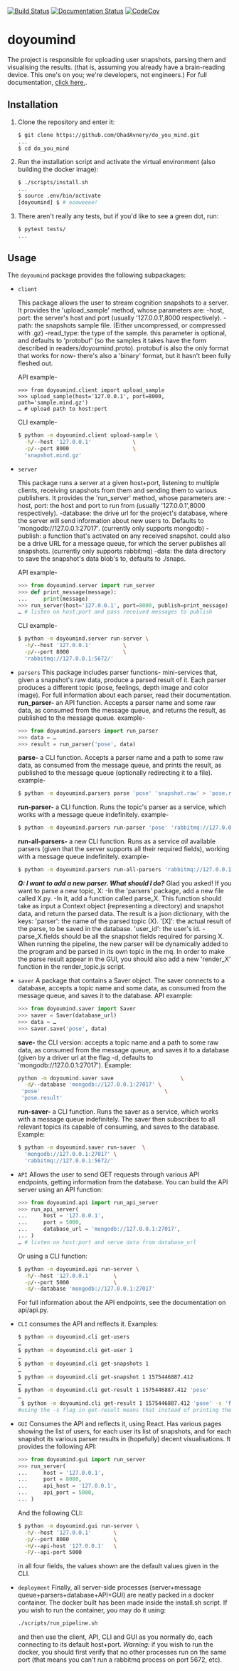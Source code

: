 [![Build Status](https://travis-ci.com/OhadAvnery/do_you_mind.svg?branch=master)](https://travis-ci.com/OhadAvnery/do_you_mind)
[![Documentation Status](https://readthedocs.org/projects/do-you-mind/badge/?version=latest)](https://do-you-mind.readthedocs.io/en/latest/?badge=latest)
[![CodeCov](https://i.imgur.com/l7YTBgz.png)](https://www.youtube.com/watch?v=dQw4w9WgXcQ)


# doyoumind

The project is responsible for uploading user snapshots, parsing them and visualising the results.
(that is, assuming you already have a brain-reading device. This one's on you; we're developers, not engineers.) 
For full documentation, [click here.](https://do-you-mind.readthedocs.io/en/latest).

## Installation

1. Clone the repository and enter it:

    ```sh
    $ git clone https://github.com/OhadAvnery/do_you_mind.git
    ...
    $ cd do_you_mind
    ```

2. Run the installation script and activate the virtual environment (also building the docker image):

    ```sh
    $ ./scripts/install.sh
    ...
    $ source .env/bin/activate
    [doyoumind] $ # oooweeee!
    ```

3. There aren't really any tests, but if you'd like to see a green dot, run:

    ```sh
    $ pytest tests/
    ...
    ```

## Usage

The `doyoumind` package provides the following subpackages:

- `client`

    This package allows the user to stream cognition snapshots to a server.
    It provides the 'upload_sample' method, whose parameters are:
    -host, port: the server's host and port (usually '127.0.0.1',8000 respectively).
    -path: the snapshots sample file. (Either uncompressed, or compressed with .gz)
    -read_type: the type of the sample.
    this parameter is optional, and defaults to 'protobuf' (so the samples it takes have the form described in readers/doyoumind.proto). 
    protobuf is also the only format that works for now- there's also a 'binary' format, but it hasn't been fully fleshed out.

    API example-
    ```pycon
    >>> from doyoumind.client import upload_sample
    >>> upload_sample(host='127.0.0.1', port=8000, path='sample.mind.gz')
    … # upload path to host:port
    ```
    CLI example-
    ```sh
    $ python -m doyoumind.client upload-sample \
      -h/--host '127.0.0.1'             \
      -p/--port 8000                    \
      'snapshot.mind.gz'
    ```


- `server`

    This package runs a server at a given host+port, listening to multiple clients, receiving snapshots from them and sending them to various publishers.
    It provides the 'run_server' method, whose parameters are:
    -host, port: the host and port to run from (usually '127.0.0.1',8000 respectively).
    -database: the drive url for the project's database, where the server will send information about new users to. Defaults to 'mongodb://127.0.0.1:27017'. (currently only supports mongodb)
    -publish: a function that's activated on any received snapshot.
    could also be a drive URL for a message queue, for which the server publishes all snapshots.
    (currently only supports rabbitmq)
    -data: the data directory to save the snapshot's data blob's to, defaults to ./snaps.

    API example-
    ```python
    >>> from doyoumind.server import run_server
    >>> def print_message(message):
    ...     print(message)
    >>> run_server(host='127.0.0.1', port=8000, publish=print_message)
    … # listen on host:port and pass received messages to publish
    ```
    CLI example-
    ```sh
    $ python -m doyoumind.server run-server \
      -h/--host '127.0.0.1'          \
      -p/--port 8000                 \
      'rabbitmq://127.0.0.1:5672/'
    ```
- `parsers`
    This package includes parser functions- mini-services that, given a snapshot's raw data, produce a parsed result of it. Each parser produces a different topic (pose, feelings, depth image and color image). For full information about each parser, read their documentation.
    **run_parser-** an API function. Accepts a parser name and some raw data, as consumed from the message queue, and returns the result, as published to the message queue. 
    example-
    ```python
    >>> from doyoumind.parsers import run_parser
    >>> data = … 
    >>> result = run_parser('pose', data)
    ```
    **parse-** a CLI function. Accepts a parser name and a path to some raw data, as consumed from the message queue, and prints the result, as published to the message queue (optionally redirecting it to a file).
    example-
    ```sh
    $ python -m doyoumind.parsers parse 'pose' 'snapshot.raw' > 'pose.result'
    ```
    **run-parser-** a CLI function. Runs the topic's parser as a service, which works with a message queue indefinitely.
    example-
    ```sh
    $ python -m doyoumind.parsers run-parser 'pose' 'rabbitmq://127.0.0.1:5672/'
    ```
    **run-all-parsers-** a new CLI function. Runs as a service *all* available parsers (given that the server supports all their required fields), working with a message queue indefinitely.
    example-
    ```sh
    $ python -m doyoumind.parsers run-all-parsers 'rabbitmq://127.0.0.1:5672/'
    ```
    _**Q: I want to add a new parser. What should I do?**_
    Glad you asked!
    If you want to parse a new topic, X:
    -In the 'parsers' package, add a new file called X.py.
    -In it, add a function called parse_X. This function should take as input a Context object (representing a directory) and snapshot data, and return the parsed data. 
    The result is a json dictionary, with the keys:
    'parser': the name of the parsed topic (X).
    '[X]': the actual result of the parse, to be saved in the database.
    'user_id': the user's id.
    -parse_X.fields should be all the snapshot fields required for parsing X.
    When running the pipeline, the new parser will be dynamically added to the program and be parsed in its own topic in the mq.
    In order to make the parse result appear in the GUI, you should also add a new 'render_X' function in the render_topic.js script.

- `saver`
    A package that contains a Saver object.
    The saver connects to a database, accepts a topic name and some data, as consumed from the message queue, and saves it to the database.
    API example:
    ```python
    >>> from doyoumind.saver import Saver
    >>> saver = Saver(database_url)
    >>> data = …
    >>> saver.save('pose', data)
    ```
    **save-** the CLI version: accepts a topic name and a path to some raw data, as consumed from the message queue, and saves it to a database (given by a driver url at the flag -d, defaults to 'mongodb://127.0.0.1:27017').
    Example:
    ```sh
    python -m doyoumind.saver save                     \
      -d/--database 'mongodb://127.0.0.1:27017' \
     'pose'                                       \
     'pose.result' 
    ```
    **run-saver-** a CLI function. Runs the saver as a service, which works with a message queue indefinitely. The saver then subscribes to all relevant topics its capable of consuming, and saves to the database.
    Example:
    ```sh
    $ python -m doyoumind.saver run-saver  \
      'mongodb://127.0.0.1:27017' \
      'rabbitmq://127.0.0.1:5672/'
    ```

- `API`
    Allows the user to send GET requests through various API endpoints, getting information from the database.
    You can build the API server using an API function:
    ```python
    >>> from doyoumind.api import run_api_server
    >>> run_api_server(
    ...     host = '127.0.0.1',
    ...     port = 5000,
    ...     database_url = 'mongodb://127.0.0.1:27017',
    ... )
    … # listen on host:port and serve data from database_url
    ```
    Or using a CLI function:
    ```sh
    $ python -m doyoumind.api run-server \
      -h/--host '127.0.0.1'       \
      -p/--port 5000              \
      -d/--database 'mongodb://127.0.0.1:27017'
     ```
     For full information about the API endpoints, see the documentation on api/api.py.
- `CLI`
    consumes the API and reflects it. 
    Examples:
    ```sh
    $ python -m doyoumind.cli get-users
    …
    $ python -m doyoumind.cli get-user 1
    …
    $ python -m doyoumind.cli get-snapshots 1
    …
    $ python -m doyoumind.cli get-snapshot 1 1575446887.412
    …
    $ python -m doyoumind.cli get-result 1 1575446887.412 'pose'
    …
     $ python -m doyoumind.cli get-result 1 1575446887.412 'pose' -s 'foo.json'
    #using the -s flag in get-result means that instead of printing the result, it saves the data to the given file path
    ```
    
- `GUI`
    Consumes the API and reflects it, using React.
    Has various pages showing the list of users, for each user its list of snapshots, and for each snapshot its various parser results in  (hopefully) decent visualisations.
    It provides the following API:
    ```python
    >>> from doyoumind.gui import run_server
    >>> run_server(
    ...     host = '127.0.0.1',
    ...     port = 8080,
    ...     api_host = '127.0.0.1',
    ...     api_port = 5000,
    ... )
    ```
    And the following CLI:
    ```sh
    $ python -m doyoumind.gui run-server \
      -h/--host '127.0.0.1'       \
      -p/--port 8080              \
      -H/--api-host '127.0.0.1'   \
      -P/--api-port 5000
    ```
    in all four fields, the values shown are the default values given in the CLI.

- `deployment`
    Finally, all server-side processes (server+message queue+parsers+database+API+GUI) are neatly packed in a docker container. 
    The docker built has been made inside the install.sh script. If you wish to run the container, you may do it using:
    ```sh 
    ./scripts/run_pipeline.sh
    ```
    and then use the client, API, CLI and GUI as you normally do, each connecting to its default host+port.
    *Warning:* if you wish to run the docker, you should first verify that no other processes run on the same port (that means you can't run a rabbitmq process on port 5672, etc).